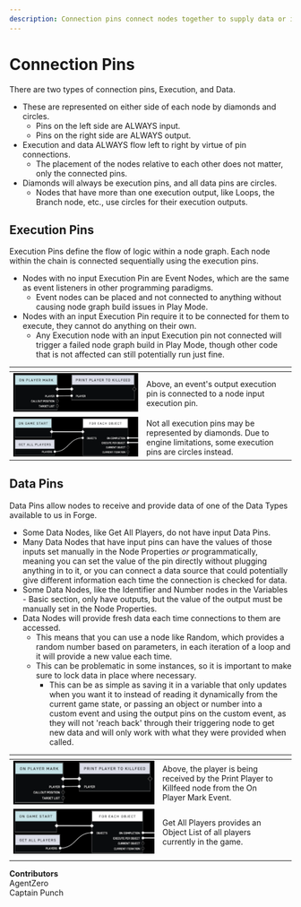 ```yaml
---
description: Connection pins connect nodes together to supply data or initiate triggers.
---
```


# Connection Pins

There are two types of connection pins, Execution, and Data.&#x20;

* These are represented on either side of each node by diamonds and circles.&#x20;
  * Pins on the left side are ALWAYS input.&#x20;
  * Pins on the right side are ALWAYS output.
* Execution and data ALWAYS flow left to right by virtue of pin connections.
  * The placement of the nodes relative to each other does not matter, only the connected pins.
* Diamonds will always be execution pins, and all data pins are circles.
  * Nodes that have more than one execution output, like Loops, the Branch node, etc., use circles for their execution outputs.

## Execution Pins

Execution Pins define the flow of logic within a node graph. Each node within the chain is connected sequentially using the execution pins.

* Nodes with no input Execution Pin are Event Nodes, which are the same as event listeners in other programming paradigms.
  * Event nodes can be placed and not connected to anything without causing node graph build issues in Play Mode.
* Nodes with an input Execution Pin require it to be connected for them to execute, they cannot do anything on their own.
  * Any Execution node with an input Execution pin not connected will trigger a failed node graph build in Play Mode, though other code that is not affected can still potentially run just fine.

<table data-card-size="large" data-view="cards"><thead><tr><th></th><th></th><th></th></tr></thead><tbody><tr><td><img src="../../../../.gitbook/assets/image (3).png" alt="" data-size="original"></td><td>Above, an event's output execution pin is connected to a node input execution pin.</td><td></td></tr><tr><td><img src="../../../../.gitbook/assets/image (5).png" alt="" data-size="original"></td><td>Not all execution pins may be represented by diamonds. Due to engine limitations, some execution pins are circles instead.</td><td></td></tr></tbody></table>

## Data Pins

Data Pins allow nodes to receive and provide data of one of the Data Types available to us in Forge.

* Some Data Nodes, like Get All Players, do not have input Data Pins.
* Many Data Nodes that have input pins can have the values of those inputs set manually in the Node Properties _or_ programmatically, meaning you can set the value of the pin directly without plugging anything in to it, or you can connect a data source that could potentially give different information each time the connection is checked for data.
* Some Data Nodes, like the Identifier and Number nodes in the Variables - Basic section, only have outputs, but the value of the output must be manually set in the Node Properties.
* Data Nodes will provide fresh data each time connections to them are accessed.&#x20;
  * This means that you can use a node like Random, which provides a random number based on parameters, in each iteration of a loop and it will provide a new value each time.
  * This can be problematic in some instances, so it is important to make sure to lock data in place where necessary.&#x20;
    * This can be as simple as saving it in a variable that only updates when you want it to instead of reading it dynamically from the current game state, or passing an object or number into a custom event and using the output pins on the custom event, as they will not 'reach back' through their triggering node to get new data and will only work with what they were provided when called.

<table data-card-size="large" data-view="cards"><thead><tr><th></th><th></th><th></th></tr></thead><tbody><tr><td><img src="../../../../.gitbook/assets/image (3).png" alt="" data-size="original"></td><td>Above, the player is being received by the Print Player to Killfeed node from the On Player Mark Event.</td><td></td></tr><tr><td><img src="../../../../.gitbook/assets/image (5).png" alt="" data-size="original"></td><td>Get All Players provides an Object List of all players currently in the game.</td><td></td></tr><tr><td></td><td></td><td></td></tr></tbody></table>

**Contributors**\
AgentZero\
Captain Punch
